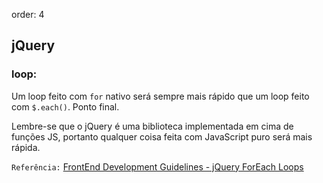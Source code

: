 order: 4

jQuery
---------------

### loop:

Um loop feito com `for` nativo será sempre mais rápido que um loop feito com `$.each()`. Ponto final.

Lembre-se que o jQuery é uma biblioteca implementada em cima de funções JS, portanto qualquer coisa feita com JavaScript puro será mais rápida.

`Referência:` [FrontEnd Development Guidelines - jQuery ForEach Loops](http://taitems.github.com/Front-End-Development-Guidelines/#jqueryForEachLoops)